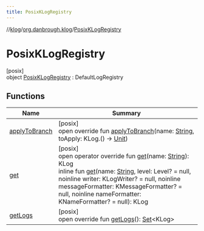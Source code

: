 ```yaml
---
title: PosixKLogRegistry
---
```

//[klog](../../../index.html)/[org.danbrough.klog](../index.html)/[PosixKLogRegistry](index.html)



# PosixKLogRegistry



[posix]\
object [PosixKLogRegistry](index.html) : DefaultLogRegistry



## Functions


| Name | Summary |
|---|---|
| [applyToBranch](index.html#-1566197469%2FFunctions%2F-2145192532) | [posix]<br>open override fun [applyToBranch](index.html#-1566197469%2FFunctions%2F-2145192532)(name: [String](https://kotlinlang.org/api/latest/jvm/stdlib/kotlin/-string/index.html), toApply: KLog.() -&gt; [Unit](https://kotlinlang.org/api/latest/jvm/stdlib/kotlin/-unit/index.html)) |
| [get](index.html#-588020236%2FFunctions%2F-2145192532) | [posix]<br>open operator override fun [get](index.html#-588020236%2FFunctions%2F-2145192532)(name: [String](https://kotlinlang.org/api/latest/jvm/stdlib/kotlin/-string/index.html)): KLog<br>inline fun [get](index.html#-303539566%2FFunctions%2F-2145192532)(name: [String](https://kotlinlang.org/api/latest/jvm/stdlib/kotlin/-string/index.html), level: Level? = null, noinline writer: KLogWriter? = null, noinline messageFormatter: KMessageFormatter? = null, noinline nameFormatter: KNameFormatter? = null): KLog |
| [getLogs](index.html#-336691039%2FFunctions%2F-2145192532) | [posix]<br>open override fun [getLogs](index.html#-336691039%2FFunctions%2F-2145192532)(): [Set](https://kotlinlang.org/api/latest/jvm/stdlib/kotlin.collections/-set/index.html)&lt;KLog&gt; |


